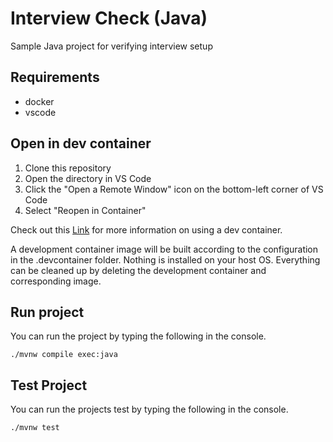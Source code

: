 # Interview Check (Java)
Sample Java project for verifying interview setup

## Requirements
 - docker
 - vscode

## Open in dev container
1. Clone this repository
2. Open the directory in VS Code
3. Click the "Open a Remote Window" icon on the bottom-left corner of VS Code
4. Select "Reopen in Container"

Check out this [Link](https://github.com/sourceallies/interviews/blob/main/docs/interview-environment.md) for more information on using a dev container. 

A development container image will be built according to the configuration in the .devcontainer folder. Nothing is installed on your host OS. Everything can be cleaned up by deleting the development container and corresponding image.

## Run project
You can run the project by typing the following in the console.
```
./mvnw compile exec:java
```

## Test Project 
You can run the projects test by typing the following in the console. 

```
./mvnw test
```